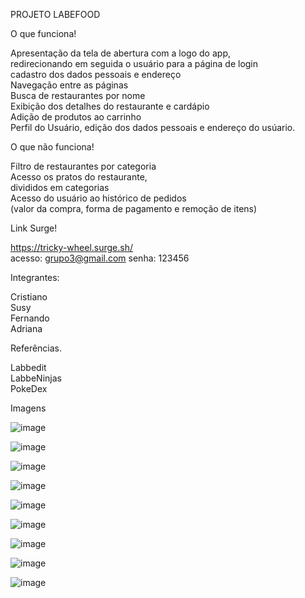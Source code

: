 PROJETO LABEFOOD

O que funciona!

Apresentação da tela de abertura com a logo do app,<br>
redirecionando em seguida o usuário para a página de login <br>
cadastro dos dados pessoais e endereço <br>
Navegação entre as páginas <br>
Busca de restaurantes por nome <br>
Exibição dos detalhes do restaurante e cardápio <br>
Adição de produtos ao carrinho <br>
Perfil do Usuário, edição dos dados pessoais e endereço do usúario.


O que não funciona!

Filtro de restaurantes por categoria <br>
Acesso os pratos do restaurante,<br>
divididos em categorias <br>
Acesso do usuário ao histórico de pedidos <br>
(valor da compra, forma de pagamento e remoção de itens)

Link Surge!

https://tricky-wheel.surge.sh/ <br>
acesso: grupo3@gmail.com senha: 123456

Integrantes:


Cristiano <br>
Susy <br>
Fernando <br>
Adriana <br>

Referências.

Labbedit <br>
LabbeNinjas <br>
PokeDex

Imagens

![image](https://user-images.githubusercontent.com/74628930/174650538-af98ba80-c9fd-4d81-a7de-d28cd90fdafa.png)

![image](https://user-images.githubusercontent.com/74628930/174650581-00eea0b2-cc63-4718-bde0-a6bda576e078.png)

![image](https://user-images.githubusercontent.com/74628930/174650611-9ac89742-f408-4025-866e-0516683de1b4.png)

![image](https://user-images.githubusercontent.com/74628930/174650705-9eaddc0b-e0ce-4b2b-a6f8-5f7a214fcc7c.png)

![image](https://user-images.githubusercontent.com/74628930/174650737-88fd96a0-74c8-44bd-a3b9-b382cf6a9286.png)

![image](https://user-images.githubusercontent.com/74628930/174650766-5f31693d-8b2c-4af0-9b5c-fa6eafb51817.png)

![image](https://user-images.githubusercontent.com/74628930/174650795-8f517c07-4add-410d-ab8a-f9dd5810be85.png)

![image](https://user-images.githubusercontent.com/74628930/174650811-58d931de-d56b-42cd-a505-f14b4a46f9f1.png)

![image](https://user-images.githubusercontent.com/74628930/174650835-bf16378c-6c28-4f56-b206-8e9d68994477.png)






